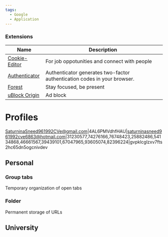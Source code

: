 ```yaml
---
tags:
  - Google
  - Application
---
```

### Extensions

| Name                                                                                                                  | Description                                                              |
| --------------------------------------------------------------------------------------------------------------------- | ------------------------------------------------------------------------ |
| [Cookie-Editor](https://chromewebstore.google.com/detail/cookie-editor/hlkenndednhfkekhgcdicdfddnkalmdm)              | For job oppotunities and connect with people                             |
| [Authenticator](https://chromewebstore.google.com/detail/authenticator/bhghoamapcdpbohphigoooaddinpkbai)              | Authenticator generates two-factor authentication codes in your browser. |
| [Forest](https://chromewebstore.google.com/detail/forest-stay-focused-be-pr/kjacjjdnoddnpbbcjilcajfhhbdhkpgk)         | Stay focused, be present                                                 |
| [uBlock Origin](https://chromewebstore.google.com/detail/ublock-origin/cjpalhdlnbpafiamejdnhcphjbkeiagm)              | Ad block                                                                 |


# Profiles

SaturninaSneed961992CVe@gmail.com|4AL6PMVdhfHAU|saturninasneed961992cve6863@hotmail.com|31230577,74276166,76748423,25882486,54134868,46661567,39439101,67047965,93605074,82396224|gvpklcglzxv7fts2hc65dn5ogcnivdev

## Personal

### Group tabs

Temporary organization of open tabs
### Folder

Permanent storage of URLs

## University